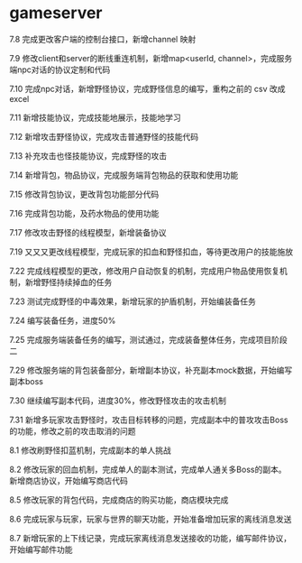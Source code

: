 # gameserver

7.8 完成更改客户端的控制台接口，新增channel 映射
 
7.9 修改client和server的断线重连机制，新增map<userId, channel>，完成服务端npc对话的协议定制和代码

7.10 完成npc对话，新增野怪协议，完成野怪信息的编写，重构之前的 csv 改成 excel

7.11 新增技能协议，完成技能地展示，技能地学习

7.12 新增攻击野怪协议，完成攻击普通野怪的技能代码

7.13 补充攻击也怪技能协议，完成野怪的攻击

7.14 新增背包，物品协议，完成服务端背包物品的获取和使用功能

7.15 修改背包协议，更改背包功能部分代码

7.16 完成背包功能，及药水物品的使用功能

7.17 修改攻击野怪的线程模型，新增装备协议

7.19 又又又更改线程模型，完成玩家的扣血和野怪扣血，等待更改用户的技能施放

7.22 完成线程模型的更改，修改用户自动恢复的机制，完成用户物品使用恢复机制，新增野怪持续掉血的任务

7.23 测试完成野怪的中毒效果，新增玩家的护盾机制，开始编装备任务

7.24 编写装备任务，进度50%

7.25 完成服务端装备任务的编写，测试通过，完成装备整体任务，完成项目阶段二

7.29 修改服务端的背包装备部分，新增副本协议，补充副本mock数据，开始编写副本boss

7.30 继续编写副本代码，进度30%，修改野怪攻击的攻击机制

7.31 新增多玩家攻击野怪时，攻击目标转移的问题，完成副本中的普攻攻击Boss的功能，修改之前的攻击取消的问题

8.1 修改刷野怪扣蓝机制，完成副本的单人挑战

8.2 修改玩家的回血机制，完成单人的副本测试，完成单人通关多Boss的副本。新增商店协议，开始编写商店代码

8.5 修改玩家的背包代码，完成商店的购买功能，商店模块完成

8.6 完成玩家与玩家，玩家与世界的聊天功能，开始准备增加玩家的离线消息发送

8.7 新增玩家的上下线记录，完成玩家离线消息发送接收的功能，编写邮件协议，开始编写邮件功能